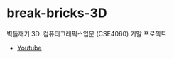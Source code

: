 # break-bricks-3D
벽돌깨기 3D. 컴퓨터그래픽스입문 (CSE4060) 기말 프로젝트

* [Youtube](https://www.youtube.com/watch?v=21A2ejZRYx4)
